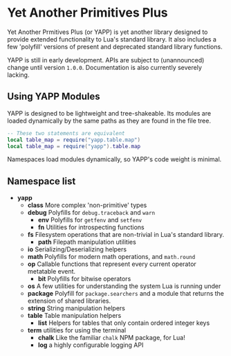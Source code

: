 
# Yet Another Primitives Plus

Yet Another Prmitives Plus (or YAPP) is yet another library designed to provide
extended functionality to Lua's standard library. It also includes a few
'polyfill' versions of present and deprecated standard library functions.

YAPP is still in early development. APIs are subject to (unannounced) change
until version `1.0.0`. Documentation is also currently severely lacking.

## Using YAPP Modules

YAPP is designed to be lightweight and tree-shakeable. Its modules are loaded
dynamically by the same paths as they are found in the file tree.

```lua
-- These two statements are equivalent
local table_map = require("yapp.table.map")
local table_map = require("yapp").table.map
```

Namespaces load modules dynamically, so YAPP's code weight is minimal.

## Namespace list
 - **yapp**
   - **class** More complex 'non-primitive' types
   - **debug** Polyfills for `debug.traceback` and `warn`
     - **env** Polyfills for `getfenv` and `setfenv`
     - **fn** Utilities for introspecting functions
   - **fs** Filesystem operations that are non-trivial in Lua's standard library.
     - **path** Filepath manipulation utilities
   - **io** Serializing/Deserializing helpers
   - **math** Polyfills for modern math operations, and `math.round`
   - **op** Callable functions that represent every current operator metatable event.
     - **bit** Polyfills for bitwise operators
   - **os** A few utilities for understanding the system Lua is running under
   - **package** Polyfill for `package.searchers` and a module that returns the extension of shared libraries.
   - **string** String manipulation helpers
   - **table** Table manipulation helpers
     - **list** Helpers for tables that only contain ordered integer keys
   - **term** utilities for using the terminal
     - **chalk** Like the familiar `chalk` NPM package, for Lua!
     - **log** a highly configurable logging API